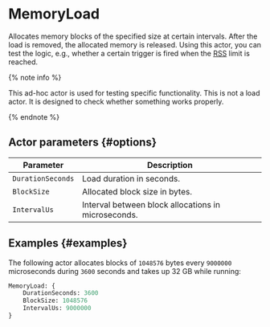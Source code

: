 # MemoryLoad

Allocates memory blocks of the specified size at certain intervals. After the load is removed, the allocated memory is released. Using this actor, you can test the logic, e.g., whether a certain trigger is fired when the [RSS](https://en.wikipedia.org/wiki/Resident_set_size) limit is reached.

{% note info %}

This ad-hoc actor is used for testing specific functionality. This is not a load actor. It is designed to check whether something works properly.

{% endnote %}

## Actor parameters {#options}

| Parameter | Description |
--- | ---
| `DurationSeconds` | Load duration in seconds. |
| `BlockSize` | Allocated block size in bytes. |
| `IntervalUs` | Interval between block allocations in microseconds. |

## Examples {#examples}

The following actor allocates blocks of `1048576` bytes every `9000000` microseconds during `3600` seconds and takes up 32 GB while running:

```proto
MemoryLoad: {
    DurationSeconds: 3600
    BlockSize: 1048576
    IntervalUs: 9000000
}
```
